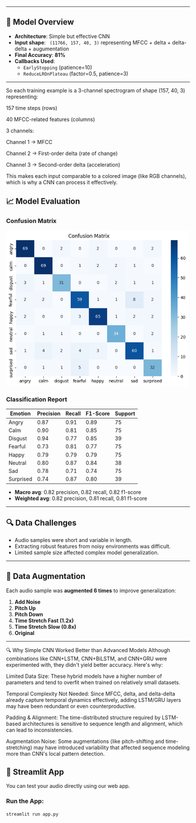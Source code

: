 
---

## 🧠 Model Overview

- **Architecture**: Simple but effective CNN
- **Input shape**: ` (11766, 157, 40, 3)` representing MFCC + delta + delta-delta + augumentation
- **Final Accuracy**: **81%**
- **Callbacks Used**:
  - `EarlyStopping` (patience=10)
  - `ReduceLROnPlateau` (factor=0.5, patience=3)

---
So each training example is a 3-channel spectrogram of shape (157, 40, 3) representing:

157 time steps (rows)

40 MFCC-related features (columns)

3 channels:

Channel 1 → MFCC

Channel 2 → First-order delta (rate of change)

Channel 3 → Second-order delta (acceleration)

This makes each input comparable to a colored image (like RGB channels), which is why a CNN can process it effectively.


## 📈 Model Evaluation

### Confusion Matrix
<img src="https://github.com/iota765/audio_emotion_detection/blob/main/download.png?raw=true" alt="Confusion Matrix" width="500"/>

### Classification Report

| Emotion   | Precision | Recall | F1-Score | Support |
|-----------|-----------|--------|----------|---------|
| Angry     | 0.87      | 0.91   | 0.89     | 75      |
| Calm      | 0.90      | 0.81   | 0.85     | 75      |
| Disgust   | 0.94      | 0.77   | 0.85     | 39      |
| Fearful   | 0.73      | 0.81   | 0.77     | 75      |
| Happy     | 0.79      | 0.79   | 0.79     | 75      |
| Neutral   | 0.80      | 0.87   | 0.84     | 38      |
| Sad       | 0.78      | 0.71   | 0.74     | 75      |
| Surprised | 0.74      | 0.87   | 0.80     | 39      |

- **Macro avg**: 0.82 precision, 0.82 recall, 0.82 f1-score
- **Weighted avg**: 0.82 precision, 0.81 recall, 0.81 f1-score

---

## 🔍 Data Challenges

- Audio samples were short and variable in length.
- Extracting robust features from noisy environments was difficult.
- Limited sample size affected complex model generalization.

---

## 🔁 Data Augmentation

Each audio sample was **augmented 6 times** to improve generalization:

1. **Add Noise**
2. **Pitch Up**
3. **Pitch Down**
4. **Time Stretch Fast (1.2x)**
5. **Time Stretch Slow (0.8x)**
6. **Original**

---

🔍 Why Simple CNN Worked Better than Advanced Models
Although combinations like CNN+LSTM, CNN+BiLSTM, and CNN+GRU were experimented with, they didn't yield better accuracy. Here's why:

Limited Data Size: These hybrid models have a higher number of parameters and tend to overfit when trained on relatively small datasets.

Temporal Complexity Not Needed: Since MFCC, delta, and delta-delta already capture temporal dynamics effectively, adding LSTM/GRU layers may have been redundant or even counterproductive.

Padding & Alignment: The time-distributed structure required by LSTM-based architectures is sensitive to sequence length and alignment, which can lead to inconsistencies.

Augmentation Noise: Some augmentations (like pitch-shifting and time-stretching) may have introduced variability that affected sequence modeling more than CNN's local pattern detection.



## 🚀 Streamlit App

You can test your audio directly using our web app.

### Run the App:
```bash
streamlit run app.py
